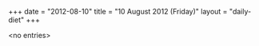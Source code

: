 +++
date = "2012-08-10"
title = "10 August 2012 (Friday)"
layout = "daily-diet"
+++


\<no entries\>

